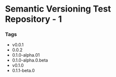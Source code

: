 # Semantic Versioning Test Repository - 1

### Tags
* v0.0.1
* 0.0.2
* 0.1.0-alpha.01
* 0.1.0-alpha.0.beta
* v0.1.0
* 0.1.1-beta.0
